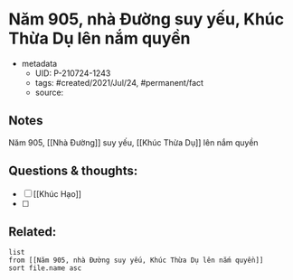 # Năm 905, nhà Đường suy yếu, Khúc Thừa Dụ lên nắm quyền

- metadata
	- UID: P-210724-1243
	- tags: #created/2021/Jul/24, #permanent/fact 
	- source: 

## Notes
Năm 905, [[Nhà Đường]] suy yếu, [[Khúc Thừa Dụ]] lên nắm quyền

## Questions & thoughts:
- [ ] [[Khúc Hạo]]
- [ ] 

## Related:
```dataview
list
from [[Năm 905, nhà Đường suy yếu, Khúc Thừa Dụ lên nắm quyền]]
sort file.name asc
```
